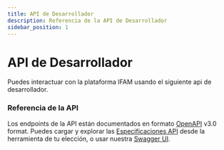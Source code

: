 ```yaml
---
title: API de Desarrollador
description: Referencia de la API de Desarrollador
sidebar_position: 1
---
```


# API de Desarrollador

Puedes interactuar con la plataforma IFAM usando el siguiente api de desarrollador.

### Referencia de la API

Los endpoints de la API están documentados en formato [OpenAPI][] v3.0 format. Puedes 
cargar y explorar las [Especificaciones API][]  desde la herramienta
 de tu elección, o usar nuestra  [Swagger UI][].


[Especificaciones API]: https://api.ireki.tech.test.biotz.io/ifam-dev-api.yaml
[Swagger UI]: https://api.ireki.tech.test.biotz.io/
[OpenAPI]: https://swagger.io/resources/open-api/
